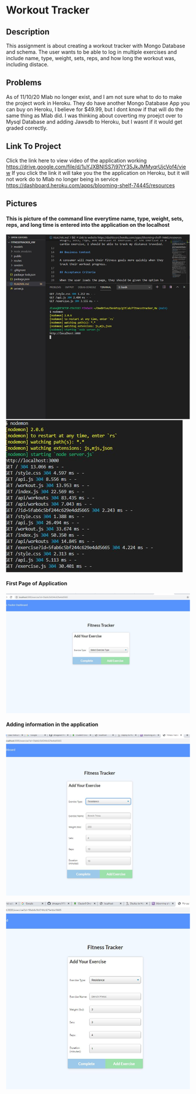 # Workout Tracker

## Description 
This assignment is about creating a workout tracker with Mongo Database and schema. The user wants to be able to log in multiple exercises and include name, type, weight, sets, reps, and how long the workout was, including distace. 

## Problems 
As of 11/10/20 Mlab no longer exist, and I am not sure what to do to make the project work in Heroku. They do have another Mongo Database App you can buy on Heroku, I believe for $49.99, but I dont know if that will do the same thing as Mlab did. I was thinking about coverting my proejct over to Mysql Database and adding Jawsdb to Heroku, but I wasnt if it would get graded correctly.

## Link To Project
Click the link here to view video of the application working https://drive.google.com/file/d/1uYJXBNISS7j97tY35JkJMMyqrUjcVof4/view
If you click the link it will take you the the application on Heroku, but it will not work do to Mlab no longer being in service  https://dashboard.heroku.com/apps/blooming-shelf-74445/resources

## Pictures
#### This is picture of the command line everytime name, type, weight, sets, reps, and long time is entered into the application on the localhost
![alt text](pics/nodemonworking.JPG)
![alt text](pics/commandline1.JPG)

#### First Page of Application
![alt text](pics/localhost1.JPG)

#### Adding information in the application
![alt text](pics/localhost2.JPG)

![alt text](pics/localhost3.JPG)




